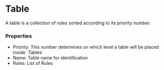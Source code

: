 # Table
A table is a collection of rules sorted according to its priority number. 

### Properties
<ul>
 <li>Priority: This number determines on which level a table will be placed inside `Tables`</li>
 <li>Name: Table name for identification</li>
 <li>Rules: List of Rules</li>
</ul>
